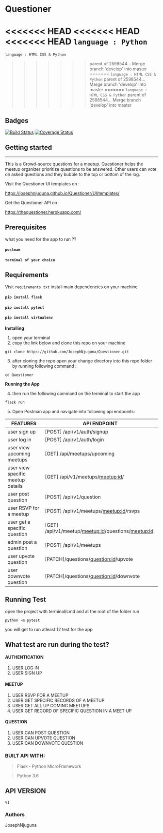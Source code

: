 # Questioner
<<<<<<< HEAD
<<<<<<< HEAD
<<<<<<< HEAD
 `language : Python`
=======
 `language : HTML CSS & Python`
>>>>>>> parent of 2598544... Merge branch 'develop' into master
=======
 `language : HTML CSS & Python`
>>>>>>> parent of 2598544... Merge branch 'develop' into master
=======
 `language : HTML CSS & Python`
>>>>>>> parent of 2598544... Merge branch 'develop' into master

**Badges**
---
[![Build Status](https://travis-ci.org/JosephNjuguna/Questioner.svg?branch=develop)](https://travis-ci.org/JosephNjuguna/Questioner)
[![Coverage Status](https://coveralls.io/repos/github/JosephNjuguna/Questioner/badge.svg?branch=develop)](https://coveralls.io/github/JosephNjuguna/Questioner?branch=develop)
## Getting started
---
This is a Crowd-source questions for a meetup. Questioner helps the meetup organizer prioritize
questions to be answered. Other users can vote on asked questions and they bubble to the top
or bottom of the log.

Visit the Questioner UI templates on :

https://josephnjuguna.github.io/Questioner/UI/templates/ 

Get the Questioner API on : 

https://thequestioner.herokuapp.com/

## Prerequisites
what you need for the app to run ??

#### `postman`
#### `terminal of your choice`
## **Requirements**
Visit `requirements.txt` install main dependencies on your machine 
#### `pip install flask`
#### `pip install pytest`
#### `pip install virtualenv`

**Installing**

1. open your terminal
2. copy the link below and clone this repo on your machine
```
git clone https://github.com/JosephNjuguna/Questioner.git
```
3. after cloning the repo open your change directory into this repo folder  by running following command :

```
cd Questioner
```
**Running the App**

4. then run the following command on the terminal to start the app 

```
flask run
```
5. Open Postman app  and  navigate into following api endpoints:

FEATURES     | API ENDPOINT 
------------ | -------------
user sign up | [POST] /api/v1/auth/signup
user log in   | [POST] /api/v1/auth/login
user view upcoming meetups| [GET] /api/meetups/upcoming
user view specific meetup details | [GET]   /api/v1/meetups/<meetup:id>/
user post question | [POST] /api/v1/question
user RSVP for a meetup| [POST] /api/v1/meetups/<meetup:id>/rsvps
user get a specific question |[GET] /api/v1/meetup/<meetup:id>/questions/<meetup:id>
admin post a question | [POST] /api/v1/meetups
user upvote question | [PATCH]/questions/<question:id>/upvote
user downvote question | [PATCH]/questions/<question:id>/downvote



**Running Test**
---
open the project with terminal/cmd and
at the root of the folder run 

`python -m pytest`

you will get to run atleast 12 test for the app

## What test are run during the test?

#### AUTHENTICATION
  1. USER LOG IN 
  1. USER SIGN UP

 #### MEETUP

1. USER RSVP FOR A MEETUP
2. USER GET SPECIFIC RECORDS OF A MEETUP
3. USER GET ALL UP COMING MEETUPS
4. USER GET RECORD OF SPECIFIC QUESTION IN A MEET UP
 
#### QUESTION
 1. USER CAN POST QUESTION
 2. USER CAN UPVOTE QUESTION 
 3. USER CAN DOWNVOTE QUESTION

### BUILT API WITH:

>Flask - Python MicroFramework

>Python 3.6






## API VERSION
```
v1
```
### Authors 

JosephNjuguna
